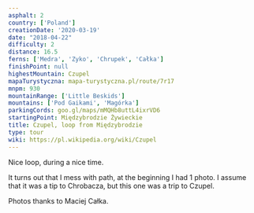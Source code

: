 ```yaml
---
asphalt: 2
country: ['Poland']
creationDate: '2020-03-19'
date: "2018-04-22"
difficulty: 2
distance: 16.5
ferns: ['Medra', 'Zyko', 'Chrupek', 'Całka']
finishPoint: null
highestMountain: Czupel
mapaTurystyczna: mapa-turystyczna.pl/route/7r17
mnpm: 930
mountainRange: ['Little Beskids']
mountains: ['Pod Gaikami', 'Magórka']
parkingCords: goo.gl/maps/mMQHb8uttL4ixrVD6
startingPoint: Międzybrodzie Żywieckie
title: Czupel, loop from Międzybrodzie
type: tour
wiki: https://pl.wikipedia.org/wiki/Czupel
---
```


Nice loop, during a nice time.

It turns out that I mess with path, at the beginning I had 1 photo. I assume that it was a tip to Chrobacza, but this one was a trip to Czupel.

Photos thanks to Maciej Całka.
